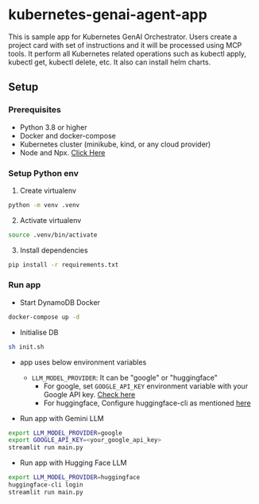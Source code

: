 # kubernetes-genai-agent-app
This is sample app for Kubernetes GenAI Orchestrator. Users create a project card with set of instructions and it will be processed using MCP tools. It perform all Kubernetes related operations such as kubectl apply, kubectl get, kubectl delete, etc. It also can install helm charts. 

## Setup
### Prerequisites
- Python 3.8 or higher
- Docker and docker-compose
- Kubernetes cluster (minikube, kind, or any cloud provider)
- Node and Npx. [Click Here](https://nodejs.org/en/download)

### Setup Python env
1. Create virtualenv
```bash
python -m venv .venv
```
2. Activate virtualenv
```bash
source .venv/bin/activate
```
3. Install dependencies
```bash
pip install -r requirements.txt
```

### Run app
- Start DynamoDB Docker
```bash
docker-compose up -d
```

- Initialise DB
```bash
sh init.sh

```
- app uses below environment variables
  - `LLM_MODEL_PROVIDER`: It can be "google" or "huggingface"
    - For google, set `GOOGLE_API_KEY` environment variable with your Google API key. [Check here](https://aistudio.google.com/apikey)
    - For huggingface, Configure huggingface-cli as mentioned [here](https://huggingface.co/docs/huggingface_hub/en/guides/cli#command-line-interface-cli)

- Run app with Gemini LLM
```bash
export LLM_MODEL_PROVIDER=google
export GOOGLE_API_KEY=<your_google_api_key>
streamlit run main.py
```

- Run app with Hugging Face LLM
```bash
export LLM_MODEL_PROVIDER=huggingface
huggingface-cli login
streamlit run main.py
```